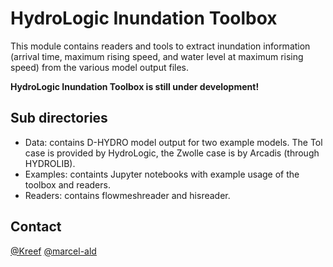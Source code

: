 # HydroLogic Inundation Toolbox
This module contains readers and tools to extract inundation information (arrival time, maximum rising speed, and water level at maximum rising speed) from the various model output files. 

**HydroLogic Inundation Toolbox is still under development!**

## Sub directories

- Data: contains D-HYDRO model output for two example models. The Tol case is provided by HydroLogic, the Zwolle case is by Arcadis (through HYDROLIB).
- Examples: containts Jupyter notebooks with example usage of the toolbox and readers.
- Readers: contains flowmeshreader and hisreader.

## Contact
[@Kreef]( https://github.com/Kreef )
[@marcel-ald]( https://github.com/marcel-ald )